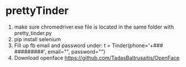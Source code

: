 # prettyTinder

1. make sure chromedriver.exe file is located in the same folder with pretty_tinder.py
2. pip install selenium
3. Fill up fb email and password under: t = Tinder(phone='+### #########', email="", password="")
4. Download openface https://github.com/TadasBaltrusaitis/OpenFace
